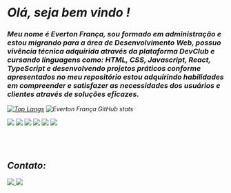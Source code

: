 <i><h1>Olá, seja bem vindo !</h1>

<h3>Meu nome é Everton França, sou formado em administração e estou migrando para a área de Desenvolvimento Web, possuo vivência técnica adquirida através da plataforma DevClub e cursando linguagens como: HTML, CSS, Javascript, React, TypeScript e desenvolvendo projetos práticos conforme apresentados no meu repositório estou adquirindo habilidades em compreender e satisfazer as necessidades dos usuários e clientes através de soluções eficazes.</h3><i/>



[![Top Langs](https://github-readme-stats.vercel.app/api/top-langs/?username=evertonfranca5&show_icons=true&theme=dark)](https://github.com/evertonfranca5/github-readme-stats) ![Everton França GitHub stats](https://github-readme-stats.vercel.app/api?username=evertonfranca5&show_icons=true&theme=dark) 

<img src="https://img.shields.io/badge/HTML5-E34F26?style=for-the-badge&logo=html5&logoColor=white"/> <img src="https://img.shields.io/badge/CSS3-1572B6?style=for-the-badge&logo=css3&logoColor=white"/>	<img src="https://img.shields.io/badge/JavaScript-323330?style=for-the-badge&logo=javascript&logoColor=F7DF1E"/> <img src="https://img.shields.io/badge/Node.js-43853D?style=for-the-badge&logo=node.js&logoColor=white"/> <img src="https://img.shields.io/badge/React-20232A?style=for-the-badge&logo=react&logoColor=61DAFB"/> <img src="https://img.shields.io/badge/TypeScript-007ACC?style=for-the-badge&logo=typescript&logoColor=white"/>

<br>
<br>
<i><h2>Contato:</h2></i>  <a href="https://www.linkedin.com/in/everton-fran%C3%A7a-810aa4211">	<img src="https://img.shields.io/badge/LinkedIn-0077B5?style=for-the-badge&logo=linkedin&logoColor=white"</a>  <a href="https://wa.me/5519999582784"> <img src="https://img.shields.io/badge/WhatsApp-25D366?style=for-the-badge&logo=whatsapp&logoColor=white"</a>


 
  


